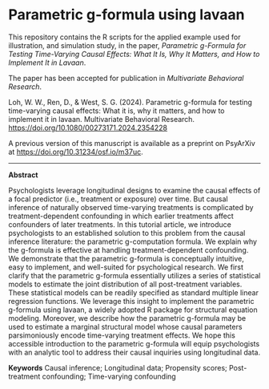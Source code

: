 # Parametric g-formula using lavaan

This repository contains the R scripts for the applied example used for illustration, and simulation study, in the paper, *Parametric g-Formula for Testing Time-Varying Causal Effects: What It Is, Why It Matters, and How to Implement It in Lavaan*.

The paper has been accepted for publication in *Multivariate Behavioral Research*.

Loh, W. W., Ren, D., & West, S. G. (2024). Parametric g-formula for testing time-varying causal effects: What it is, why it matters, and how to implement it in lavaan. Multivariate Behavioral Research. https://doi.org/10.1080/00273171.2024.2354228

A previous version of this manuscript is available as a preprint on PsyArXiv at https://doi.org/10.31234/osf.io/m37uc.

****

**Abstract**

Psychologists leverage longitudinal designs to examine the causal effects of a focal predictor (i.e., treatment or exposure) over time. But causal inference of naturally observed time-varying treatments is complicated by treatment-dependent confounding in which earlier treatments affect confounders of later treatments. In this tutorial article, we introduce psychologists to an established solution to this problem from the causal inference literature: the parametric g-computation formula. We explain why the g-formula is effective at handling treatment-dependent confounding. We demonstrate that the parametric g-formula is conceptually intuitive, easy to implement, and well-suited for psychological research. We first clarify that the parametric g-formula essentially utilizes a series of statistical models to estimate the joint distribution of all post-treatment variables. These statistical models can be readily specified as standard multiple linear regression functions. We leverage this insight to implement the parametric g-formula using lavaan, a widely adopted R package for structural equation modeling. Moreover, we describe how the parametric g-formula may be used to estimate a marginal structural model whose causal parameters parsimoniously encode time-varying treatment effects. We hope this accessible introduction to the parametric g-formula will equip psychologists with an analytic tool to address their causal inquiries using longitudinal data.

**Keywords**
Causal inference; Longitudinal data; Propensity scores; Post-treatment confounding; Time-varying confounding
